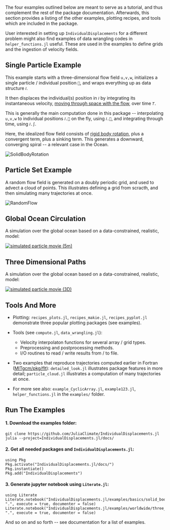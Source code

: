 The four examples outlined below are meant to serve as a tutorial, and thus complement the rest of the package documentation. Afterwards, this section provides a listing of the other examples, plotting recipes, and tools which are included in the package. 

User interested in setting up `IndividualDisplacements` for a different problem might also find examples of data wrangling codes in `helper_functions.jl` useful. These are used in the examples to define grids and the ingestion of velocity fields.

## Single Particle Example

This example starts with a three-dimensional flow field `u,v,w`, initializes a single particle / individual position `📌`, and wraps everything up as data structure `𝐼`.

It then displaces the individual(s) position in `𝐼` by integrating its instantaneous velocity, [moving through space with the flow](https://en.wikipedia.org/wiki/Lagrangian_and_Eulerian_specification_of_the_flow_field), over time `𝑇`. 

This is generally the main computation done in this package -- interpolating `u,v,w` to individual positions `𝐼.📌` on the fly, using `𝐼.🚄`, and integrating through time, using `𝐼.∫`.

Here, the idealized flow field consists of [rigid body rotation](https://en.wikipedia.org/wiki/Rigid_body), plus a convergent term, plus a sinking term. This generates a downward, converging spiral -- a relevant case in the Ocean.

![SolidBodyRotation](https://github.com/JuliaClimate/IndividualDisplacements.jl/raw/master/examples/figs/SolidBodyRotation.gif)

## Particle Set Example

A random flow field is generated on a doubly periodic grid, and used to advect a cloud of points. This illustrates defining a grid from scracth, and then simulating many trajectories at once.

![RandomFlow](https://github.com/JuliaClimate/IndividualDisplacements.jl/raw/master/examples/figs/RandomFlow.gif)

## Global Ocean Circulation

A simulation over the global ocean based on a data-constrained, realistic, model:

[![simulated particle movie (5m)](https://user-images.githubusercontent.com/20276764/84766999-b801ad80-af9f-11ea-922a-610ad8a257dc.png)](https://youtu.be/W5DNqJG9jt0)

## Three Dimensional Paths

A simulation over the global ocean based on a data-constrained, realistic, model:

[![simulated particle movie (3D)](https://user-images.githubusercontent.com/20276764/94491485-595ee900-01b6-11eb-95e6-c2cacb812f46.png)](https://youtu.be/twAAE_WUs_g)

## Tools And More


- Plotting: `recipes_plots.jl`, `recipes_makie.jl`, `recipes_pyplot.jl` demonstrate three popular plotting packages (see examples).

- Tools (see `compute.jl`, `data_wrangling.jl`):
	- Velocity interpolaton functions for several array / grid types.
	- Preprocessing and postprocessing methods.
	- I/O routines to read / write results from / to file.

- Two examples that reproduce trajectories computed earlier in Fortran ([MITgcm/pkg/flt](https://mitgcm.readthedocs.io/en/latest/outp_pkgs/outp_pkgs.html#)): `detailed_look.jl` illustrates package features in more detail; `particle_cloud.jl` illustrates a computation of many trajectories at once. 

- For more see also: `example_CyclicArray.jl`, `example123.jl`, `helper_functions.jl` in the `examples/` folder.

## Run The Examples

#### 1. Download the examples folder:

```
git clone https://github.com/JuliaClimate/IndividualDisplacements.jl
julia --project=IndividualDisplacements.jl/docs/
```

#### 2. Get all needed packages and `IndividualDisplacements.jl`:

```
using Pkg
Pkg.activate("IndividualDisplacements.jl/docs/")
Pkg.instantiate()
Pkg.add("IndividualDisplacements")
```

#### 3. Generate jupyter notebook using `Literate.jl`:

```
using Literate
Literate.notebook("IndividualDisplacements.jl/examples/basics/solid_body_rotation.jl", ".", execute = true, documenter = false)
Literate.notebook("IndividualDisplacements.jl/examples/worldwide/three_dimensional_ocean.jl", ".", execute = true, documenter = false)
```

And so on and so forth -- see documentation for a list of examples.
